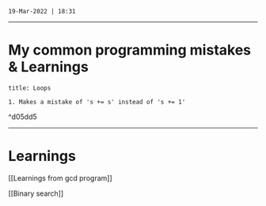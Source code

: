 `19-Mar-2022 | 18:31`


---
# My common programming mistakes & Learnings

```ad-bug
title: Loops

1. Makes a mistake of 's += s' instead of 's += 1'

```

^d05dd5




---
# Learnings

[[Learnings from gcd program]]

[[Binary search]]
